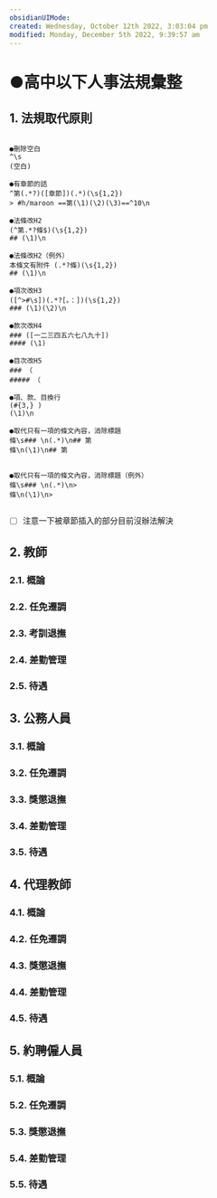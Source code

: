 ```yaml
---
obsidianUIMode: 
created: Wednesday, October 12th 2022, 3:03:04 pm
modified: Monday, December 5th 2022, 9:39:57 am
---
```

# ●高中以下人事法規彙整

## 1. 法規取代原則
```

●刪除空白
^\s
(空白)

●有章節的話
^第(.*?)([章節])(.*)(\s{1,2})
> #h/maroon ==第(\1)(\2)(\3)==^10\n

●法條改H2
(^第.*?條$)(\s{1,2})
## (\1)\n

●法條改H2（例外）
本條文有附件 (.*?條)(\s{1,2})
## (\1)\n

●項次改H3
([^>#\s])(.*?[。：])(\s{1,2})
### (\1)(\2)\n

●款次改H4
### ([一二三四五六七八九十])
#### (\1)

●目次改H5
### （
##### （

●項、款、目換行
(#{3,} )
(\1)\n

●取代只有一項的條文內容，消除標題
條\s### \n(.*)\n## 第
條\n(\1)\n## 第


●取代只有一項的條文內容，消除標題（例外）
條\s### \n(.*)\n>
條\n(\1)\n>


```

- [ ] 注意一下被章節插入的部分目前沒辦法解決

## 2. 教師
### 2.1. 概論

### 2.2. 任免遷調
### 2.3. 考訓退撫
### 2.4. 差勤管理
### 2.5. 待遇
## 3. 公務人員
### 3.1. 概論
### 3.2. 任免遷調
### 3.3. 獎懲退撫
### 3.4. 差勤管理
### 3.5. 待遇
## 4. 代理教師
### 4.1. 概論
### 4.2. 任免遷調
### 4.3. 獎懲退撫
### 4.4. 差勤管理
### 4.5. 待遇
## 5. 約聘僱人員
### 5.1. 概論
### 5.2. 任免遷調
### 5.3. 獎懲退撫
### 5.4. 差勤管理
### 5.5. 待遇